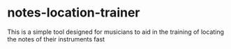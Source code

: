 # notes-location-trainer
This is a simple tool designed for musicians to aid in the training of locating the notes of their instruments fast
